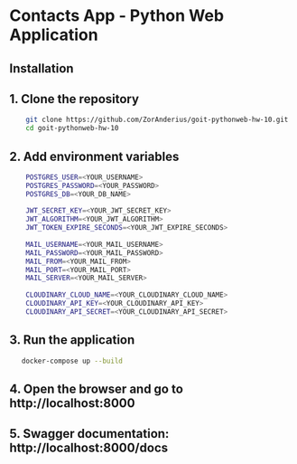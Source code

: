 # Contacts App - Python Web Application

## Installation

## 1. Clone the repository

```bash
    git clone https://github.com/ZorAnderius/goit-pythonweb-hw-10.git
    cd goit-pythonweb-hw-10
```

## 2. Add environment variables

```bash
    POSTGRES_USER=<YOUR_USERNAME>
    POSTGRES_PASSWORD=<YOUR_PASSWORD>
    POSTGRES_DB=<YOUR_DB_NAME>
    
    JWT_SECRET_KEY=<YOUR_JWT_SECRET_KEY>
    JWT_ALGORITHM=<YOUR_JWT_ALGORITHM>
    JWT_TOKEN_EXPIRE_SECONDS=<YOUR_JWT_EXPIRE_SECONDS>
    
    MAIL_USERNAME=<YOUR_MAIL_USERNAME>
    MAIL_PASSWORD=<YOUR_MAIL_PASSWORD>
    MAIL_FROM=<YOUR_MAIL_FROM>
    MAIL_PORT=<YOUR_MAIL_PORT>
    MAIL_SERVER=<YOUR_MAIL_SERVER>
    
    CLOUDINARY_CLOUD_NAME=<YOUR_CLOUDINARY_CLOUD_NAME>
    CLOUDINARY_API_KEY=<YOUR_CLOUDINARY_API_KEY>
    CLOUDINARY_API_SECRET=<YOUR_CLOUDINARY_API_SECRET>
```

## 3. Run the application

```bash
   docker-compose up --build
```

## 4. Open the browser and go to http://localhost:8000


## 5. Swagger documentation: http://localhost:8000/docs





